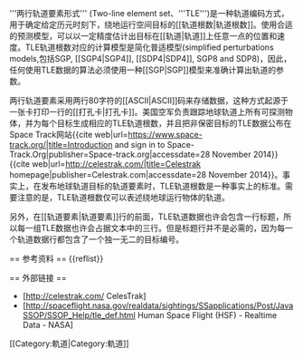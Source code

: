 '''两行轨道要素形式''' (Two-line element set、'''TLE''')是一种轨道编码方式，用于确定给定历元时刻下，绕地运行空间目标的[[轨道根数|轨道根数]]。使用合适的预测模型，可以以一定精度估计出目标在[[轨道|轨道]]上任意一点的位置和速度。TLE轨道根数对应的计算模型是简化普适模型(simplified perturbations models,包括SGP, [[SGP4|SGP4]], [[SDP4|SDP4]], SGP8 and SDP8)，因此，任何使用TLE数据的算法必须使用一种[[SGP|SGP]]模型来准确计算出轨道的参数。

两行轨道要素采用两行80字符的[[ASCII|ASCII]]码来存储数据，这种方式起源于一张卡打印一行的[[打孔卡|打孔卡]]。美国空军负责跟踪地球轨道上所有可探测物体，并为每个目标生成相应的TLE轨道根数，并且把非保密目标的TLE数据公布在Space Track网站<ref>{{cite web|url=https://www.space-track.org/|title=Introduction and sign in to Space-Track.Org|publisher=Space-track.org|accessdate=28 November 2014}}</ref><ref>{{cite web|url=http://celestrak.com/|title=Celestrak homepage|publisher=Celestrak.com|accessdate=28 November 2014}}</ref>。事实上，在发布地球轨道目标的轨道要素时，TLE轨道根数是一种事实上的标准。需要注意的是，TLE轨道根数仅可以表述绕地球运行物体的轨道。
<span class="cx-segment" data-segmentid="18"></span>

另外，在[[轨道要素|轨道要素]]行的前面，TLE轨道数据也许会包含一行标题，所以每一组TLE数据也许会占据文本中的三行。但是标题行并不是必需的，因为每一个轨道数据行都包含了一个独一无二的目标编号。
<span class="cx-segment" data-segmentid="21"></span>


== 参考资料 ==
{{reflist}}

== 外部链接 ==
* [http://celestrak.com/ CelesTrak]
* [http://spaceflight.nasa.gov/realdata/sightings/SSapplications/Post/JavaSSOP/SSOP_Help/tle_def.html Human Space Flight (HSF) - Realtime Data - NASA]

[[Category:軌道|Category:軌道]]